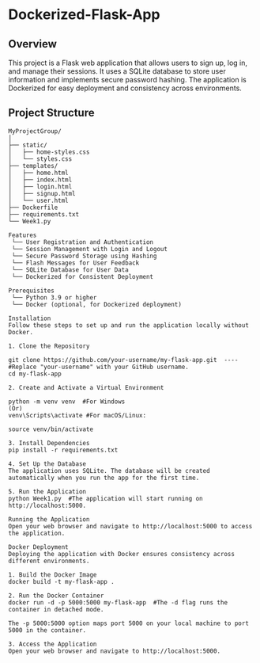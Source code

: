 # Dockerized-Flask-App

## Overview

This project is a Flask web application that allows users to sign up, log in, and manage their sessions. It uses a SQLite database to store user information and implements secure password hashing. The application is Dockerized for easy deployment and consistency across environments.

## Project Structure

```plaintext
MyProjectGroup/
│
├── static/
│   ├── home-styles.css
│   └── styles.css
├── templates/
│   ├── home.html
│   ├── index.html
│   ├── login.html
│   ├── signup.html
│   └── user.html
├── Dockerfile
├── requirements.txt
└── Week1.py

Features
 └── User Registration and Authentication
 └── Session Management with Login and Logout
 └── Secure Password Storage using Hashing
 └── Flash Messages for User Feedback
 └── SQLite Database for User Data
 └── Dockerized for Consistent Deployment

Prerequisites
 └── Python 3.9 or higher
 └── Docker (optional, for Dockerized deployment)

Installation
Follow these steps to set up and run the application locally without Docker.

1. Clone the Repository

git clone https://github.com/your-username/my-flask-app.git  ----#Replace "your-username" with your GitHub username.
cd my-flask-app

2. Create and Activate a Virtual Environment

python -m venv venv  #For Windows
(Or)
venv\Scripts\activate #For macOS/Linux:

source venv/bin/activate

3. Install Dependencies
pip install -r requirements.txt

4. Set Up the Database
The application uses SQLite. The database will be created automatically when you run the app for the first time.

5. Run the Application
python Week1.py  #The application will start running on http://localhost:5000.

Running the Application 
Open your web browser and navigate to http://localhost:5000 to access the application.

Docker Deployment
Deploying the application with Docker ensures consistency across different environments.

1. Build the Docker Image
docker build -t my-flask-app .

2. Run the Docker Container
docker run -d -p 5000:5000 my-flask-app  #The -d flag runs the container in detached mode.

The -p 5000:5000 option maps port 5000 on your local machine to port 5000 in the container.

3. Access the Application
Open your web browser and navigate to http://localhost:5000.
